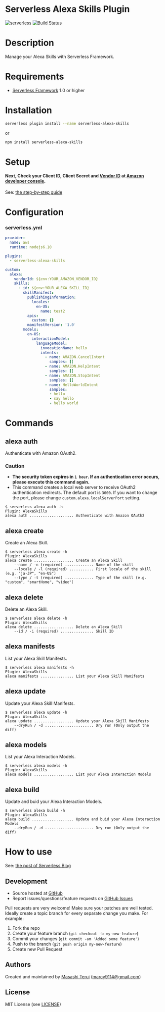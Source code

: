Serverless Alexa Skills Plugin
=======

[![serverless](http://public.serverless.com/badges/v3.svg)](http://www.serverless.com)
[![Build Status](https://travis-ci.org/marcy-terui/serverless-alexa-skills.svg?branch=master)](https://travis-ci.org/marcy-terui/serverless-alexa-skills)

# Description

Manage your Alexa Skills with Serverless Framework.

# Requirements

- [Serverless Framework](https://github.com/serverless/serverless) 1.0 or higher

# Installation

```sh
serverless plugin install --name serverless-alexa-skills
```

or

```sh
npm install serverless-alexa-skills
```

# Setup

#### Next, Check your Client ID, Client Secret and [Vendor ID](https://developer.amazon.com/mycid.html) at [Amazon developer console](https://developer.amazon.com/home.html).

See: [the step-by-step guide](https://github.com/marcy-terui/serverless-alexa-skills/wiki/How-to-get-your-%22Login-with-Amazon%22-credentials)

# Configuration

### serverless.yml

```yaml
provider:
  name: aws
  runtime: nodejs6.10

plugins:
  - serverless-alexa-skills

custom:
  alexa:
    vendorId: ${env:YOUR_AMAZON_VENDOR_ID}
    skills:
      - id: ${env:YOUR_ALEXA_SKILL_ID}
        skillManifest:
          publishingInformation:
            locales:
              en-US:
                name: test2
          apis:
            custom: {}
          manifestVersion: '1.0'
        models:
          en-US:
            interactionModel:
              languageModel:
                invocationName: hello
                intents:
                  - name: AMAZON.CancelIntent
                    samples: []
                  - name: AMAZON.HelpIntent
                    samples: []
                  - name: AMAZON.StopIntent
                    samples: []
                  - name: HelloWorldIntent
                    samples:
                    - hello
                    - say hello
                    - hello world

```

# Commands

## alexa auth
Authenticate with Amazon OAuth2.

### Caution
- **The security token expires in `1 hour`. If an authentication error occurs, please execute this command again.**
- This command creates a local web server to receive OAuth2 authentication redirects. The default port is `3000`. If you want to change the port, please change `custom.alexa.localServerPort` setting.

```shell
$ serverless alexa auth -h
Plugin: AlexaSkills
alexa auth .................... Authenticate with Amazon OAuth2
```

## alexa create
Create an Alexa Skill.

```shell
$ serverless alexa create -h
Plugin: AlexaSkills
alexa create .................. Create an Alexa Skill
    --name / -n (required) ............. Name of the skill
    --locale / -l (required) ........... First locale of the skill (e.g. "ja-JP", "en-US")
    --type / -t (required) ............. Type of the skill (e.g. "custom", "smartHome", "video")
```

## alexa delete
Delete an Alexa Skill.

```shell
$ serverless alexa delete -h
Plugin: AlexaSkills
alexa delete .................. Delete an Alexa Skill
    --id / -i (required) ............... Skill ID
```

## alexa manifests
List your Alexa Skill Manifests.

```shell
$ serverless alexa manifests -h
Plugin: AlexaSkills
alexa manifests ............... List your Alexa Skill Manifests
```

## alexa update
Update your Alexa Skill Manifests.

```shell
$ serverless alexa update -h
Plugin: AlexaSkills
alexa update .................. Update your Alexa Skill Manifests
    --dryRun / -d ...................... Dry run (Only output the diff)
```

## alexa models
List your Alexa Interaction Models.

```shell
$ serverless alexa models -h
Plugin: AlexaSkills
alexa models .................. List your Alexa Interaction Models
```

## alexa build
Update and buid your Alexa Interaction Models.

```shell
$ serverless alexa build -h
Plugin: AlexaSkills
alexa build ................... Update and buid your Alexa Interaction Models
    --dryRun / -d ...................... Dry run (Only output the diff)
```

# How to use
See: [the post of Serverless Blog](https://serverless.com/blog/how-to-manage-your-alexa-skills-with-serverless/)


Development
-----------

-   Source hosted at [GitHub](https://github.com/marcy-terui/serverless-alexa-skills)
-   Report issues/questions/feature requests on [GitHub
    Issues](https://github.com/marcy-terui/serverless-alexa-skills/issues)

Pull requests are very welcome! Make sure your patches are well tested.
Ideally create a topic branch for every separate change you make. For
example:

1.  Fork the repo
2.  Create your feature branch (`git checkout -b my-new-feature`)
3.  Commit your changes (`git commit -am 'Added some feature'`)
4.  Push to the branch (`git push origin my-new-feature`)
5.  Create new Pull Request

Authors
-------

Created and maintained by [Masashi Terui](https://github.com/marcy-terui) (<marcy9114@gmail.com>)

License
-------

MIT License (see [LICENSE](https://github.com/marcy-terui/serverless-alexa-skills/blob/master/LICENSE.txt))
